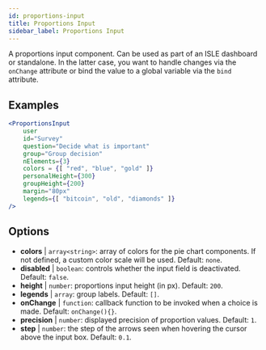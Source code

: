 ```yaml
---
id: proportions-input 
title: Proportions Input
sidebar_label: Proportions Input
---
```


A proportions input component. Can be used as part of an ISLE dashboard or standalone. In the latter case, you want to handle changes via the `onChange` attribute or bind the value to a global variable via the `bind` attribute.

## Examples

```jsx live
<ProportionsInput
    user
    id="Survey"
    question="Decide what is important"
    group="Group decision"
    nElements={3}
    colors = {[ "red", "blue", "gold" ]}
    personalHeight={300}
    groupHeight={200}
    margin="80px"
    legends={[ "bitcoin", "old", "diamonds" ]}
/>
```

## Options

* __colors__ | `array<string>`: array of colors for the pie chart components. If not defined, a custom color scale will be used. Default: `none`.
* __disabled__ | `boolean`: controls whether the input field is deactivated. Default: `false`.
* __height__ | `number`: proportions input height (in px). Default: `200`.
* __legends__ | `array`: group labels. Default: `[]`.
* __onChange__ | `function`: callback function to be invoked when a choice is made. Default: `onChange(){}`.
* __precision__ | `number`: displayed precision of proportion values. Default: `1`.
* __step__ | `number`: the step of the arrows seen when hovering the cursor above the input box. Default: `0.1`.
